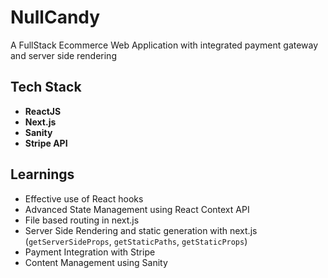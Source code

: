# NullCandy
A FullStack Ecommerce Web Application with integrated payment gateway and server side rendering 

## Tech Stack
* **ReactJS**
* **Next.js**
* **Sanity**
* **Stripe API**

## Learnings
* Effective use of React hooks
* Advanced State Management using React Context API
* File based routing in next.js
* Server Side Rendering and static generation with next.js (`getServerSideProps`, `getStaticPaths`, `getStaticProps`)
* Payment Integration with Stripe
* Content Management using Sanity
